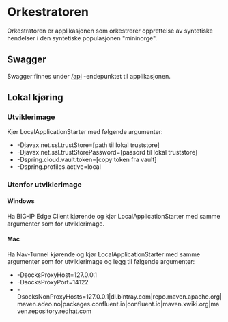 # Orkestratoren
Orkestratoren er applikasjonen som orkestrerer opprettelse av syntetiske hendelser i den syntetiske populasjonen "mininorge".

## Swagger
Swagger finnes under [/api](https://orkestratoren.nais.preprod.local/api) -endepunktet til applikasjonen.

## Lokal kjøring
 
### Utviklerimage
Kjør LocalApplicationStarter med følgende argumenter:
 - -Djavax.net.ssl.trustStore=[path til lokal truststore]
 - -Djavax.net.ssl.trustStorePassword=[passord til lokal truststore]
 - -Dspring.cloud.vault.token=[copy token fra vault]
 - -Dspring.profiles.active=local
  
### Utenfor utviklerimage
  
#### Windows
Ha BIG-IP Edge Client kjørende og kjør LocalApplicationStarter med samme argumenter som for utviklerimage.
  
#### Mac
Ha Nav-Tunnel kjørende og kjør LocalApplicationStarter med samme argumenter som for utviklerimage og legg til følgende argumenter:
- -DsocksProxyHost=127.0.0.1
- -DsocksProxyPort=14122
- -DsocksNonProxyHosts=127.0.0.1|dl.bintray.com|repo.maven.apache.org|maven.adeo.no|packages.confluent.io|confluent.io|maven.xwiki.org|maven.repository.redhat.com
  